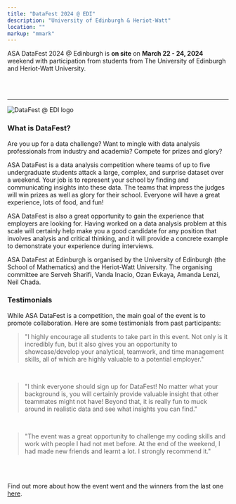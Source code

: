 ```yaml
---
title: "DataFest 2024 @ EDI"
description: "University of Edinburgh & Heriot-Watt"
location: ""
markup: "mmark"
---
```


<!--
<img src="/img/df-edi-logo-light.png" width="200px" alt="DataFest @ EDI logo" align="right">
-->


ASA DataFest 2024 @ Edinburgh is **on site** on **March 22 - 24, 2024** weekend with participation from students from The University of Edinburgh and Heriot-Watt University. 

<br>

<!--
Click [here](/signup) to sign up, *deadline is March 19, 2021!* 

The competition is open to all **undergraduate** students from The University of Edinburgh and Heriot-Watt University. 

Postgraduate students and staff are welcomed to attend as consultants, and they can also sign up [here](/signup).

Have questions about the event? 

- Read below and head over to the [FAQ](/faq)!
- Attend the **info session**: 3 March 2021, 10:30-11am
</h3>

<details>
<summary>Zoom link for info session</summary>
https://ed-ac-uk.zoom.us/j/89960809945 <br>
Passcode: datafest21
</details>

-->

<br>

<hr>

![DataFest @ EDI logo](https://raw.githubusercontent.com/oevkaya/datafest_UoE/master/docs/img/df-edi-logo-light.png)

### What is DataFest?

Are you up for a data challenge? Want to mingle with data analysis professionals from industry and academia? Compete for prizes and glory? 

ASA DataFest is a data analysis competition where teams of up to five undergraduate students attack a large, complex, and surprise dataset over a weekend. Your job is to represent your school by finding and communicating insights into these data. The teams that impress the judges will win prizes as well as glory for their school. Everyone will have a great experience, lots of food, and fun!

ASA DataFest is also a great opportunity to gain the experience that employers are looking for. Having worked on a data analysis problem at this scale will certainly help make you a good candidate for any position that involves analysis and critical thinking, and it will provide a concrete example to demonstrate your experience during interviews.

ASA DataFest at Edinburgh is organised by the University of Edinburgh (the School of Mathematics) and the Heriot-Watt University. The organising committee are Serveh Sharifi, Vanda Inacio, Ozan Evkaya, Amanda Lenzi, Neil Chada.

### Testimonials

While ASA DataFest is a competition, the main goal of the event is to promote collaboration. Here are some testimonials from past participants:

> "I highly encourage all students to take part in this event. Not only is it incredibly fun, but it also gives you an opportunity to showcase/develop your analytical, teamwork, and time management skills, all of which are highly valuable to a potential employer."

<br>

> "I think everyone should sign up for DataFest! No matter what your background is, you will certainly provide valuable insight that other teammates might not have! Beyond that, it is really fun to muck around in realistic data and see what insights you can find."

<br>

> "The event was a great opportunity to challenge my coding skills and work with people I had not met before. At the end of the weekend, I had made new friends and learnt a lot. I strongly recommend it."

<br><br>

Find out more about how the event went and the winners from the last one [here](/df2021).

